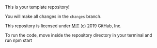 This is your template repository!

You will make all changes in the `changes` branch.

This repository is licensed under [MIT](../LICENSE) (c) 2019 GitHub, Inc.

To run the code, move inside the repository directory in your terminal and run npm start